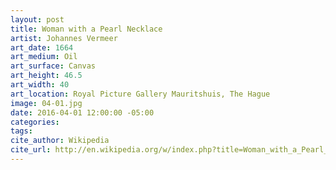 ```yaml
---
layout: post
title: Woman with a Pearl Necklace
artist: Johannes Vermeer
art_date: 1664
art_medium: Oil
art_surface: Canvas
art_height: 46.5
art_width: 40
art_location: Royal Picture Gallery Mauritshuis, The Hague
image: 04-01.jpg
date: 2016-04-01 12:00:00 -05:00
categories:
tags:
cite_author: Wikipedia
cite_url: http://en.wikipedia.org/w/index.php?title=Woman_with_a_Pearl_Necklace&oldid=588798278
---
```

